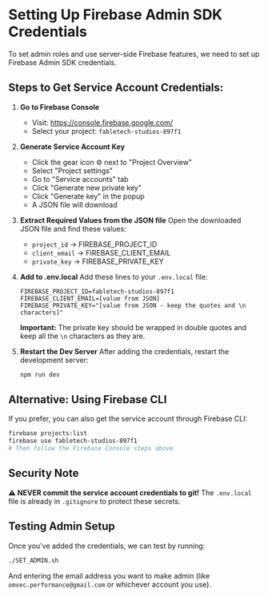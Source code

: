 # Setting Up Firebase Admin SDK Credentials

To set admin roles and use server-side Firebase features, we need to set up Firebase Admin SDK credentials.

## Steps to Get Service Account Credentials:

1. **Go to Firebase Console**
   - Visit: https://console.firebase.google.com/
   - Select your project: `fabletech-studios-897f1`

2. **Generate Service Account Key**
   - Click the gear icon ⚙️ next to "Project Overview"
   - Select "Project settings"
   - Go to "Service accounts" tab
   - Click "Generate new private key"
   - Click "Generate key" in the popup
   - A JSON file will download

3. **Extract Required Values from the JSON file**
   Open the downloaded JSON file and find these values:
   - `project_id` → FIREBASE_PROJECT_ID
   - `client_email` → FIREBASE_CLIENT_EMAIL  
   - `private_key` → FIREBASE_PRIVATE_KEY

4. **Add to .env.local**
   Add these lines to your `.env.local` file:
   ```
   FIREBASE_PROJECT_ID=fabletech-studios-897f1
   FIREBASE_CLIENT_EMAIL=[value from JSON]
   FIREBASE_PRIVATE_KEY="[value from JSON - keep the quotes and \n characters]"
   ```

   **Important:** The private key should be wrapped in double quotes and keep all the `\n` characters as they are.

5. **Restart the Dev Server**
   After adding the credentials, restart the development server:
   ```bash
   npm run dev
   ```

## Alternative: Using Firebase CLI

If you prefer, you can also get the service account through Firebase CLI:

```bash
firebase projects:list
firebase use fabletech-studios-897f1
# Then follow the Firebase Console steps above
```

## Security Note
⚠️ **NEVER commit the service account credentials to git!**
The `.env.local` file is already in `.gitignore` to protect these secrets.

## Testing Admin Setup
Once you've added the credentials, we can test by running:
```bash
./SET_ADMIN.sh
```

And entering the email address you want to make admin (like `omvec.performance@gmail.com` or whichever account you use).